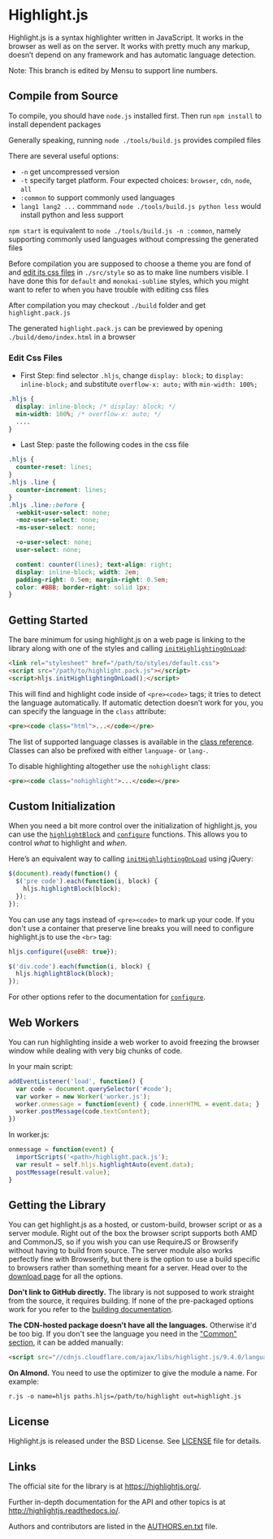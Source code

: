 # Highlight.js


Highlight.js is a syntax highlighter written in JavaScript. It works in
the browser as well as on the server. It works with pretty much any
markup, doesn’t depend on any framework and has automatic language
detection.

Note: This branch is edited by Mensu to support line numbers.

## Compile from Source

To compile, you should have ``node.js`` installed first. Then run ``npm install`` to install dependent packages

Generally speaking, running ``node ./tools/build.js`` provides compiled files

There are several useful options:

- ``-n`` get uncompressed version
- ``-t`` specify target platform. Four expected choices: ``browser``, ``cdn``, ``node``, ``all``
- ``:common`` to support commonly used languages
- ``lang1 lang2 ...`` commmand ``node ./tools/build.js python less`` would install python and less support



``npm start`` is equivalent to ``node ./tools/build.js -n :common``, namely supporting commonly used languages without compressing the generated files

Before compilation you are supposed to choose a theme you are fond of and [edit its css files](#edit-css-files) in ``./src/style`` so as to make line numbers visible. I have done this for ``default`` and ``monokai-sublime`` styles, which you might want to refer to when you have trouble with editing css files

After compilation you may checkout ``./build`` folder and get ``highlight.pack.js``

The generated ``highlight.pack.js`` can be previewed by opening ``./build/demo/index.html`` in a browser

### Edit Css Files

- First Step: find selector ``.hljs``, change ``display: block;`` to ``display: inline-block;`` and substitute ``overflow-x: auto;`` with ``min-width: 100%;``

```css
.hljs {
  display: inline-block; /* display: block; */
  min-width: 100%; /* overflow-x: auto; */
  ....
}
```

- Last Step: paste the following codes in the css file

```css
.hljs {
  counter-reset: lines;
}
.hljs .line {
  counter-increment: lines;
}
.hljs .line::before {
  -webkit-user-select: none;
  -moz-user-select: none;
  -ms-user-select: none;

  -o-user-select: none;
  user-select: none;

  content: counter(lines); text-align: right;
  display: inline-block; width: 2em;
  padding-right: 0.5em; margin-right: 0.5em;
  color: #BBB; border-right: solid 1px;
}
```

## Getting Started

The bare minimum for using highlight.js on a web page is linking to the
library along with one of the styles and calling
[`initHighlightingOnLoad`][1]:

```html
<link rel="stylesheet" href="/path/to/styles/default.css">
<script src="/path/to/highlight.pack.js"></script>
<script>hljs.initHighlightingOnLoad();</script>
```

This will find and highlight code inside of `<pre><code>` tags; it tries
to detect the language automatically. If automatic detection doesn’t
work for you, you can specify the language in the `class` attribute:

```html
<pre><code class="html">...</code></pre>
```

The list of supported language classes is available in the [class
reference][2].  Classes can also be prefixed with either `language-` or
`lang-`.

To disable highlighting altogether use the `nohighlight` class:

```html
<pre><code class="nohighlight">...</code></pre>
```

## Custom Initialization

When you need a bit more control over the initialization of
highlight.js, you can use the [`highlightBlock`][3] and [`configure`][4]
functions. This allows you to control *what* to highlight and *when*.

Here’s an equivalent way to calling [`initHighlightingOnLoad`][1] using
jQuery:

```javascript
$(document).ready(function() {
  $('pre code').each(function(i, block) {
    hljs.highlightBlock(block);
  });
});
```

You can use any tags instead of `<pre><code>` to mark up your code. If
you don't use a container that preserve line breaks you will need to
configure highlight.js to use the `<br>` tag:

```javascript
hljs.configure({useBR: true});

$('div.code').each(function(i, block) {
  hljs.highlightBlock(block);
});
```

For other options refer to the documentation for [`configure`][4].


## Web Workers

You can run highlighting inside a web worker to avoid freezing the browser
window while dealing with very big chunks of code.

In your main script:

```javascript
addEventListener('load', function() {
  var code = document.querySelector('#code');
  var worker = new Worker('worker.js');
  worker.onmessage = function(event) { code.innerHTML = event.data; }
  worker.postMessage(code.textContent);
})
```

In worker.js:

```javascript
onmessage = function(event) {
  importScripts('<path>/highlight.pack.js');
  var result = self.hljs.highlightAuto(event.data);
  postMessage(result.value);
}
```


## Getting the Library

You can get highlight.js as a hosted, or custom-build, browser script or
as a server module. Right out of the box the browser script supports
both AMD and CommonJS, so if you wish you can use RequireJS or
Browserify without having to build from source. The server module also
works perfectly fine with Browserify, but there is the option to use a
build specific to browsers rather than something meant for a server.
Head over to the [download page][5] for all the options.

**Don't link to GitHub directly.** The library is not supposed to work straight
from the source, it requires building. If none of the pre-packaged options
work for you refer to the [building documentation][6].

**The CDN-hosted package doesn't have all the languages.** Otherwise it'd be
too big. If you don't see the language you need in the ["Common" section][5],
it can be added manually:

```html
<script src="//cdnjs.cloudflare.com/ajax/libs/highlight.js/9.4.0/languages/go.min.js"></script>
```

**On Almond.** You need to use the optimizer to give the module a name. For
example:

```
r.js -o name=hljs paths.hljs=/path/to/highlight out=highlight.js
```


## License

Highlight.js is released under the BSD License. See [LICENSE][7] file
for details.

## Links

The official site for the library is at <https://highlightjs.org/>.

Further in-depth documentation for the API and other topics is at
<http://highlightjs.readthedocs.io/>.

Authors and contributors are listed in the [AUTHORS.en.txt][8] file.

[1]: http://highlightjs.readthedocs.io/en/latest/api.html#inithighlightingonload
[2]: http://highlightjs.readthedocs.io/en/latest/css-classes-reference.html
[3]: http://highlightjs.readthedocs.io/en/latest/api.html#highlightblock-block
[4]: http://highlightjs.readthedocs.io/en/latest/api.html#configure-options
[5]: https://highlightjs.org/download/
[6]: http://highlightjs.readthedocs.io/en/latest/building-testing.html
[7]: https://github.com/isagalaev/highlight.js/blob/master/LICENSE
[8]: https://github.com/isagalaev/highlight.js/blob/master/AUTHORS.en.txt
